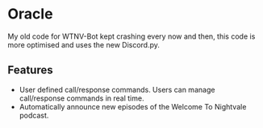 # Oracle
My old code for WTNV-Bot kept crashing every now and then, this code is more optimised and uses the new Discord.py.

## Features
- User defined call/response commands. Users can manage call/response commands in real time.
- Automatically announce new episodes of the Welcome To Nightvale podcast.

